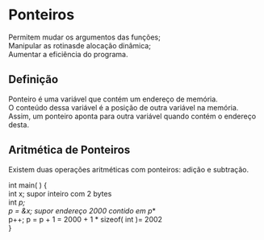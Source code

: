 # Ponteiros

Permitem mudar os argumentos das funções;<br/>
Manipular as rotinasde alocação dinâmica;<br/>
Aumentar a eficiência do programa.<br/>

## Definição

Ponteiro é uma variável que contém um endereço de memória.<br/>
O conteúdo dessa variável é a posição de outra variável na memória.<br/>
Assim, um ponteiro aponta para outra variável quando contém o endereço desta.<br/>

## Aritmética de Ponteiros

Existem duas operações aritméticas com ponteiros: adição e subtração.

int main( ) {<br/>
int x; supor inteiro com 2 bytes<br/>
int *p;<br/>
p = &x; supor endereço 2000 contido em p**<br/>
p++; p = p + 1 = 2000 + 1 * sizeof( int )= 2002<br/>
}
